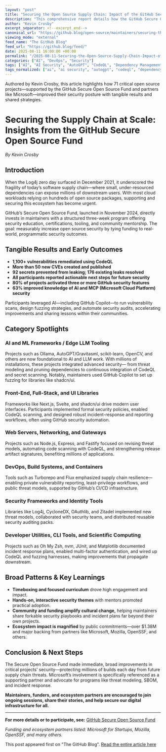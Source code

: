 ```yaml
---
layout: "post"
title: "Securing the Open Source Supply Chain: Impact of the GitHub Secure Open Source Fund"
description: "This comprehensive report details how the GitHub Secure Open Source Fund enabled 71 high-impact open source projects to enhance their supply chain security. Through a combination of direct funding, expert mentorship, and actionable security tooling—in particular via CodeQL and GitHub Copilot—maintainers implemented best practices, vulnerability remediation, and long-term cultural changes. Microsoft's role as a supporting partner is noted, and lessons learned in the realm of AI/ML, web, DevOps, and security tooling are shared for the broader community."
author: "Kevin Crosby"
excerpt_separator: <!--excerpt_end-->
canonical_url: "https://github.blog/open-source/maintainers/securing-the-supply-chain-at-scale-starting-with-71-important-open-source-projects/"
viewing_mode: "external"
feed_name: "The GitHub Blog"
feed_url: "https://github.blog/feed/"
date: 2025-08-11 16:00:00 +00:00
permalink: "/2025-08-11-Securing-the-Open-Source-Supply-Chain-Impact-of-the-GitHub-Secure-Open-Source-Fund.html"
categories: ["AI", "DevOps", "Security"]
tags: ["AI", "AI Security", "AutoGPT", "CodeQL", "Dependency Management", "DevOps", "DevOps Tooling", "Fuzz Testing", "GitHub Secure Open Source Fund", "GitHub Security Lab", "Incident Response", "Log4j", "Maintainers", "Microsoft", "News", "Ollama", "Open Source", "Open Source Security", "Secret Scanning", "Secure Development", "Security", "Security Best Practices", "Supply Chain Security", "Threat Modeling", "Vulnerability Remediation"]
tags_normalized: ["ai", "ai security", "autogpt", "codeql", "dependency management", "devops", "devops tooling", "fuzz testing", "github secure open source fund", "github security lab", "incident response", "log4j", "maintainers", "microsoft", "news", "ollama", "open source", "open source security", "secret scanning", "secure development", "security", "security best practices", "supply chain security", "threat modeling", "vulnerability remediation"]
---
```


Authored by Kevin Crosby, this article highlights how 71 critical open source projects—supported by the GitHub Secure Open Source Fund and partners like Microsoft—improved their security posture with tangible results and shared strategies.<!--excerpt_end-->

# Securing the Supply Chain at Scale: Insights from the GitHub Secure Open Source Fund

*By Kevin Crosby*

## Introduction

When the Log4j zero day surfaced in December 2021, it underscored the fragility of today’s software supply chain—where small, under-resourced dependencies can expose millions of downstream users. With most cloud workloads relying on hundreds of open source packages, supporting and securing this ecosystem has become urgent.

GitHub’s Secure Open Source Fund, launched in November 2024, directly invests in maintainers with a structured three-week program offering security education, certifications, tooling, and community mentorship. The goal: measurably increase open source security by tying funding to real-world, programmatic security outcomes.

## Tangible Results and Early Outcomes

- **1,100+ vulnerabilities remediated using CodeQL**
- **More than 50 new CVEs created and published**
- **92 secrets prevented from leaking; 176 existing leaks resolved**
- **All participants reported actionable next steps for future security**
- **80% of projects activated three or more GitHub security features**
- **63% improved knowledge of AI and MCP (Microsoft Cloud Platform) security**

Participants leveraged AI—including GitHub Copilot—to run vulnerability scans, design fuzzing strategies, and automate security audits, accelerating improvements and sharing lessons within their communities.

## Category Spotlights

### AI and ML Frameworks / Edge LLM Tooling

Projects such as Ollama, AutoGPT/Gravitasml, scikit-learn, OpenCV, and others are now foundational to AI and LLM work. With millions of installations, these projects integrated advanced security— from threat modeling and pruning dependencies to continuous integration of CodeQL and secret scanning. Notably, maintainers used GitHub Copilot to set up fuzzing for libraries like shadcn/ui.

### Front-End, Full-Stack, and UI Libraries

Frameworks like Next.js, Svelte, and shadcn/ui drive modern user interfaces. Participants implemented formal security policies, enabled CodeQL scanning, and designed robust incident-response and reporting workflows, often using GitHub security automation.

### Web Servers, Networking, and Gateways

Projects such as Node.js, Express, and Fastify focused on revising threat models, automating code scanning with CodeQL, and strengthening release artifact signatures, benefiting millions of applications.

### DevOps, Build Systems, and Containers

Tools such as Turborepo and Flux emphasized supply chain resilience—enabling private vulnerability reporting, least-privilege workflows, and public threat models, supported by GitHub’s CI/CD infrastructure.

### Security Frameworks and Identity Tools

Libraries like Log4j, CycloneDX, OAuthlib, and Zitadel implemented new threat models, collaborated with security teams, and distributed reusable security auditing packs.

### Developer Utilities, CLI Tools, and Scientific Computing

Projects such as Oh My Zsh, nvm, JUnit, and Matplotlib documented incident response plans, enabled multi-factor authentication, and wired up CodeQL and fuzzing harnesses, making improvements that propagate downstream.

## Broad Patterns & Key Learnings

- **Timeboxing and focused curriculum** drove high engagement and impact.
- **Hands-on, interactive security themes** with mentors promoted practical adoption.
- **Community and funding amplify cultural change,** helping maintainers share forkable security playbooks and incident plans far beyond their own projects.
- **Ecosystem impact is magnified** by public commitments—over $1.38M and major backing from partners like Microsoft, Mozilla, OpenSSF, and others.

## Conclusion & Next Steps

The Secure Open Source Fund made immediate, broad improvements in critical projects’ security—protecting millions of builds each day from future supply chain threats. Microsoft’s involvement is specifically referenced as a supporting partner and advocate for programs like threat modeling, SBOM, and incident response.

**Maintainers, funders, and ecosystem partners are encouraged to join ongoing sessions, share their stories, and help secure our digital infrastructure for all.**

---

**For more details or to participate, see:** [GitHub Secure Open Source Fund](https://resources.github.com/github-secure-open-source-fund/)

*Funding and ecosystem partners listed: Microsoft for Startups, Mozilla, OpenSSF, and many others.*

This post appeared first on "The GitHub Blog". [Read the entire article here](https://github.blog/open-source/maintainers/securing-the-supply-chain-at-scale-starting-with-71-important-open-source-projects/)
